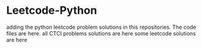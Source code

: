 # Leetcode-Python
adding the python leetcode problem solutions in this repositories. 
The code files are here.
all CTCI problems solutions are here
some leetcode solutions are here

























































































































































































































































































































































































































































































































































































































































































































































































































































































































































































































































































































































































































